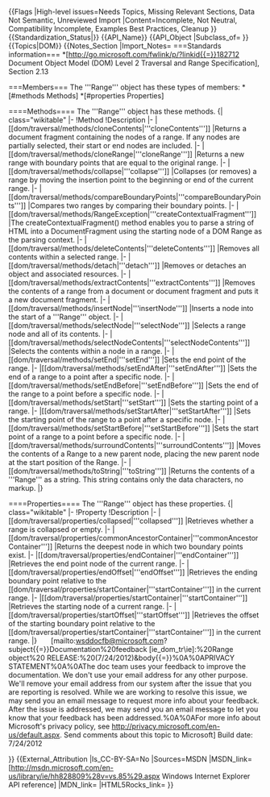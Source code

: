 {{Flags
|High-level issues=Needs Topics, Missing Relevant Sections, Data Not Semantic, Unreviewed Import
|Content=Incomplete, Not Neutral, Compatibility Incomplete, Examples Best Practices, Cleanup
}}
{{Standardization_Status|}}
{{API_Name}}
{{API_Object
|Subclass_of=
}}
{{Topics|DOM}}
{{Notes_Section
|Import_Notes=
===Standards information===
*[http://go.microsoft.com/fwlink/p/?linkid{{=}}182712 Document Object Model (DOM) Level 2 Traversal and Range Specification], Section 2.13


===Members===
The '''Range''' object has these types of members:
*[#methods Methods]
*[#properties Properties]


====Methods====
The '''Range''' object has these methods.
{| class="wikitable"
|-
!Method
!Description
|-
|[[dom/traversal/methods/cloneContents|'''cloneContents''']]
|Returns a document fragment containing the nodes of a range. If any nodes are partially selected, their start or end nodes are included.
|-
|[[dom/traversal/methods/cloneRange|'''cloneRange''']]
|Returns a new range with boundary points that are equal to the original range.
|-
|[[dom/traversal/methods/collapse|'''collapse''']]
|Collapses (or removes) a range by moving the insertion point to the beginning or end of the current range.
|-
|[[dom/traversal/methods/compareBoundaryPoints|'''compareBoundaryPoints''']]
|Compares two ranges by comparing their boundary points.
|-
|[[dom/traversal/methods/RangeException|'''createContextualFragment''']]
|The createContextualFragment() method enables you to parse a string of HTML into a DocumentFragment using the starting node of a DOM Range as the parsing context.
|-
|[[dom/traversal/methods/deleteContents|'''deleteContents''']]
|Removes all contents within a selected range.
|-
|[[dom/traversal/methods/detach|'''detach''']]
|Removes or detaches an object and associated resources.
|-
|[[dom/traversal/methods/extractContents|'''extractContents''']]
|Removes the contents of a range from a document or document fragment and puts it a new document fragment.
|-
|[[dom/traversal/methods/insertNode|'''insertNode''']]
|Inserts a node into the start of a '''Range''' object.
|-
|[[dom/traversal/methods/selectNode|'''selectNode''']]
|Selects a range node and all of its contents.
|-
|[[dom/traversal/methods/selectNodeContents|'''selectNodeContents''']]
|Selects the contents within a node in a range.
|-
|[[dom/traversal/methods/setEnd|'''setEnd''']]
|Sets the end point of the range.
|-
|[[dom/traversal/methods/setEndAfter|'''setEndAfter''']]
|Sets the end of a range to a point after a specific node.
|-
|[[dom/traversal/methods/setEndBefore|'''setEndBefore''']]
|Sets the end of the range to a point before a specific node.
|-
|[[dom/traversal/methods/setStart|'''setStart''']]
|Sets the starting point of a range.
|-
|[[dom/traversal/methods/setStartAfter|'''setStartAfter''']]
|Sets the starting point of the range to a point after a specific node.
|-
|[[dom/traversal/methods/setStartBefore|'''setStartBefore''']]
|Sets the start point of a range to a point before a specific node.
|-
|[[dom/traversal/methods/surroundContents|'''surroundContents''']]
|Moves the contents of a Range to a new parent node, placing the new parent node at the start position of the Range.
|-
|[[dom/traversal/methods/toString|'''toString''']]
|Returns the contents of a '''Range''' as a string. This string contains only the data characters, no markup.
|}
 

====Properties====
The '''Range''' object has these properties.
{| class="wikitable"
|-
!Property
!Description
|-
|[[dom/traversal/properties/collapsed|'''collapsed''']]
|Retrieves whether a range is collapsed or empty.
|-
|[[dom/traversal/properties/commonAncestorContainer|'''commonAncestorContainer''']]
|Returns the deepest node in which two boundary points exist.
|-
|[[dom/traversal/properties/endContainer|'''endContainer''']]
|Retrieves the end point node of the current range.
|-
|[[dom/traversal/properties/endOffset|'''endOffset''']]
|Retrieves the ending boundary point relative to the [[dom/traversal/properties/startContainer|'''startContainer''']] in the current range.
|-
|[[dom/traversal/properties/startContainer|'''startContainer''']]
|Retrieves the starting node of a current range.
|-
|[[dom/traversal/properties/startOffset|'''startOffset''']]
|Retrieves the offset of the starting boundary point relative to the [[dom/traversal/properties/startContainer|'''startContainer''']] in the current range.
|}
 
 
 
[mailto:wsddocfb@microsoft.com?subject{{=}}Documentation%20feedback [ie_dom_tr\ie]:%20Range object%20 RELEASE:%20(7/24/2012)&amp;body{{=}}%0A%0APRIVACY STATEMENT%0A%0AThe doc team uses your feedback to improve the documentation. We don't use your email address for any other purpose. We'll remove your email address from our system after the issue that you are reporting is resolved. While we are working to resolve this issue, we may send you an email message to request more info about your feedback. After the issue is addressed, we may send you an email message to let you know that your feedback has been addressed.%0A%0AFor more info about Microsoft's privacy policy, see http://privacy.microsoft.com/en-us/default.aspx. Send comments about this topic to Microsoft]
Build date: 7/24/2012

}}
{{External_Attribution
|Is_CC-BY-SA=No
|Sources=MSDN
|MSDN_link=[http://msdn.microsoft.com/en-us/library/ie/hh828809%28v=vs.85%29.aspx Windows Internet Explorer API reference]
|MDN_link=
|HTML5Rocks_link=
}}
